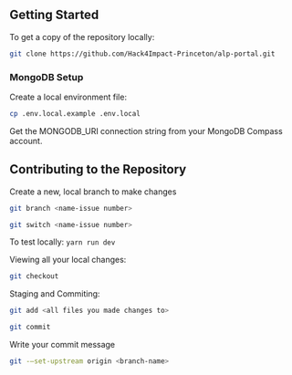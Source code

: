 ## Getting Started
To get a copy of the repository locally:
```bash
git clone https://github.com/Hack4Impact-Princeton/alp-portal.git
```

### MongoDB Setup
Create a local environment file:
```bash
cp .env.local.example .env.local
```
Get the MONGODB_URI connection string from your MongoDB Compass account.

## Contributing to the Repository
Create a new, local branch to make changes
```bash
git branch <name-issue number>
```
```bash
git switch <name-issue number>
```
To test locally: ```yarn run dev```

Viewing all your local changes:
```bash
git checkout
```

Staging and Commiting:
```bash
git add <all files you made changes to>
```
```bash
git commit
```
Write your commit message
```bash
git -–set-upstream origin <branch-name>
```
